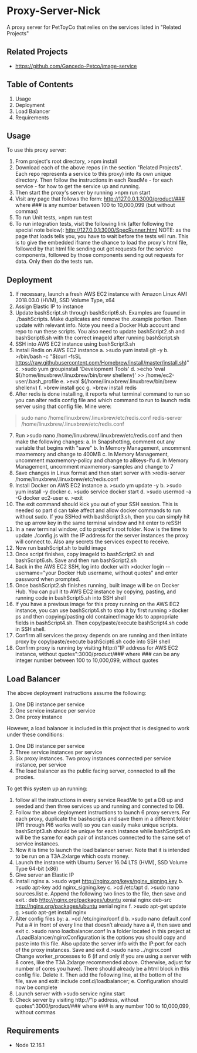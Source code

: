 # Proxy-Server-Nick
 A proxy server for PetToyCo that relies on the services listed in "Related Projects"

## Related Projects

  - https://github.com/Gancedo-Petco/image-service

## Table of Contents

1. Usage
2. Deployment
3. Load Balancer
4. Requirements

## Usage

To use this proxy server:

1. From project's root directory, >npm install
2. Download each of the above repos (in the section "Related Projects". Each repo represents a service to this proxy) into its own unique directory. Then follow the instructions in each ReadMe - for each service - for how to get the service up and running.
3. Then start the proxy's server by running >npm run start
4. Visit any page that follows the form:
http://127.0.0.1:3000/product/### where ### is any number between 100 to 10,000,099  (but without commas)
5. To run Unit tests, >npm run test
6. To run integration tests, visit the following link (after following the special note below):
http://127.0.0.1:3000/SpecRunner.html
NOTE: as the page that loads tells you, you have to wait before the tests will run. This is to give the embedded iframe the chance to load the proxy's html file, followed by that html file sending out get requests for the service components, followed by those components sending out requests for data. Only then do the tests run.

## Deployment
1. If necessary, launch a fresh AWS EC2 instance with Amazon Linux AMI 2018.03.0 (HVM), SSD Volume Type, x64
2. Assign Elastic IP to instance
3. Update bashScript.sh through bashScript6.sh. Examples are fouund in ./bashScripts. Make duplicates and remove the .example portion. Then update with relevant info. Note you need a Docker Hub account and repo to run these scripts. You also need to update bashScript2.sh and bashScript6.sh with the correct imageId after running bashScript.sh
4. SSH into AWS EC2 instance using bashScript3.sh
5. Install Redis on AWS EC2 instance
a.  >sudo yum install git -y
b. >/bin/bash -c "$(curl -fsSL https://raw.githubusercontent.com/Homebrew/install/master/install.sh)"
c. >sudo yum groupinstall 'Development Tools'
d. >echo 'eval $(/home/linuxbrew/.linuxbrew/bin/brew shellenv)' >> /home/ec2-user/.bash_profile
e. >eval $(/home/linuxbrew/.linuxbrew/bin/brew shellenv)
f. >brew install gcc
g. >brew install redis
6. After redis is done installing, it reports what terminal command to run so you can alter redis config file and which command to run to launch redis server using that config file. Mine were:
>sudo nano /home/linuxbrew/.linuxbrew/etc/redis.conf
>redis-server /home/linuxbrew/.linuxbrew/etc/redis.conf
7. Run >sudo nano /home/linuxbrew/.linuxbrew/etc/redis.conf  and then make the following changes:
a. In Snapshotting, comment out any variable that begins with "save"
b. In Memory Management, uncomment maxmemory and change to 400MB
c. In Memory Management, uncomment maxmemory-policy and change to allkeys-lfu
d. In Memory Management, uncomment maxmemory-samples and change to 7
8. Save changes in Linux format and then start server with >redis-server /home/linuxbrew/.linuxbrew/etc/redis.conf
9. Install Docker on AWS EC2 instance
a. >sudo ym update -y
b. >sudo yum install -y docker
c. >sudo service docker start
d. >sudo usermod -a -G docker ec2-user
e. >exit
10. The exit command should kick you out of your SSH session. This is needed so part d can take affect and allow docker commands to run without sudo. If you SSHed with bashScript3.sh, then you can simply hit the up arrow key in the same terminal window and hit enter to reSSH
11. In a new terminal window, cd to project's root folder. Now is the time to update ./config.js with the IP address for the server instances the proxy will connect to. Also any secrets the services expect to receive.
12. Now run bashScript.sh to build image
13. Once script finishes, copy imageId to bashScript2.sh and bashScript6.sh. Save and then run bashScript2.sh
14. Back in the AWS EC2 SSH, log into docker with >docker login --username="your Docker Hub username, without quotes" and enter password when prompted.
15. Once bashScript2.sh finishes running, built image will be on Docker Hub. You can pull it to AWS EC2 instance by copying, pasting, and running code in bashScript5.sh into SSH shell
16. If you have a previous image for this proxy running on the AWS EC2 instance, you can use bashScript4.sh to stop it by first running >docker ps    and then copying/pasting old container/image Ids to appropriate fields in bashScript4.sh. Then copy/paste/execute bashScript4.sh code in SSH shell.
17. Confirm all services the proxy depends on are running and then initiate proxy by copy/paste/execute bashScipt6.sh code into SSH shell
18. Confirm proxy is running by visiting http://"IP address for AWS EC2 instance, without quotes":3000/product/### where ### can be any integer number between 100 to 10,000,099, without quotes

## Load Balancer

The above deployment instructions assume the following:

1. One DB instance per service
2. One service instance per service
3. One proxy instance

However, a load balancer is included in this project that is designed to work under these conditions:

1. One DB instance per service
2. Three service instances per service
3. Six proxy instances. Two proxy instances connected per service instance, per service
4. The load balancer as the public facing server, connected to all the proxies.

To get this system up an running:

1. follow all the instructions in every service ReadMe to get a DB up and seeded and then three services up and running and connected to DB.
2. Follow the above deployment instructions to launch 6 proxy servers. For each proxy, duplicate the bashscripts and save them in a different folder (PI1 through PI6 works well) so you can easily make unique scripts. bashScript3.sh should be unique for each instance while bashScript6.sh will be the same for each pair of instances connected to the same set of service instances.
3. Now it is time to launch the load balancer server. Note that it is intended to be run on a T3A.2xlarge which costs money.
4. Launch the instance with Ubuntu Server 16.04 LTS (HVM), SSD Volume Type 64-bit (x86)
5. Give server an Elastic IP
6. Install nginx
a. >sudo wget http://nginx.org/keys/nginx_signing.key
b. >sudo apt-key add nginx_signing.key
c. >cd /etc/apt
d. >sudo nano sources.list
e. Append  the following two lines to the file, then save and exit.:
deb http://nginx.org/packages/ubuntu xenial nginx
deb-src http://nginx.org/packages/ubuntu xenial nginx
f. >sudo apt-get update
g. >sudo apt-get install nginx
7. Alter config files by:
a. >cd  /etc/nginx/conf.d
b. >sudo nano default.conf
Put a # in front of every line that doesn’t already have a #, then save and exit
c. >sudo nano loadbalancer.conf
In a folder located in this project at ./LoadBalancer/nginxConfiguration is the options you should copy and paste into this file. Also update the server info with the IP:port for each of the proxy instances. Save and exit
d.>sudo nano ../nginx.conf
Change worker_processes to 6 (if and only if you are using a server with 8 cores, like the T3A.2xlarge recommended above. Otherwise, adjust for number of cores you have). There should already be a html block in this config file. Delete it. Then add the following line, at the bottom of the file, save and exit:
include conf.d/loadbalancer;
e. Configuration should now be complete
8. Launch server with >sudo service nginx start
9. Check server by visiting http://”Ip address, without quotes”:3000/product/### where ### is any number 100 to 10,000,099, without commas




## Requirements

- Node 12.16.1
